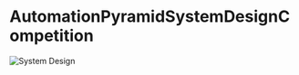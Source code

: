 # AutomationPyramidSystemDesignCompetition

![System Design]([https://github.com/[username]/[reponame]/blob/[branch]/image.jpg?raw=true](https://github.com/junxian428/AutomationPyramidSystemDesignCompetition/blob/main/AutomationPyramid.drawio.png)https://github.com/junxian428/AutomationPyramidSystemDesignCompetition/blob/main/AutomationPyramid.drawio.png)
